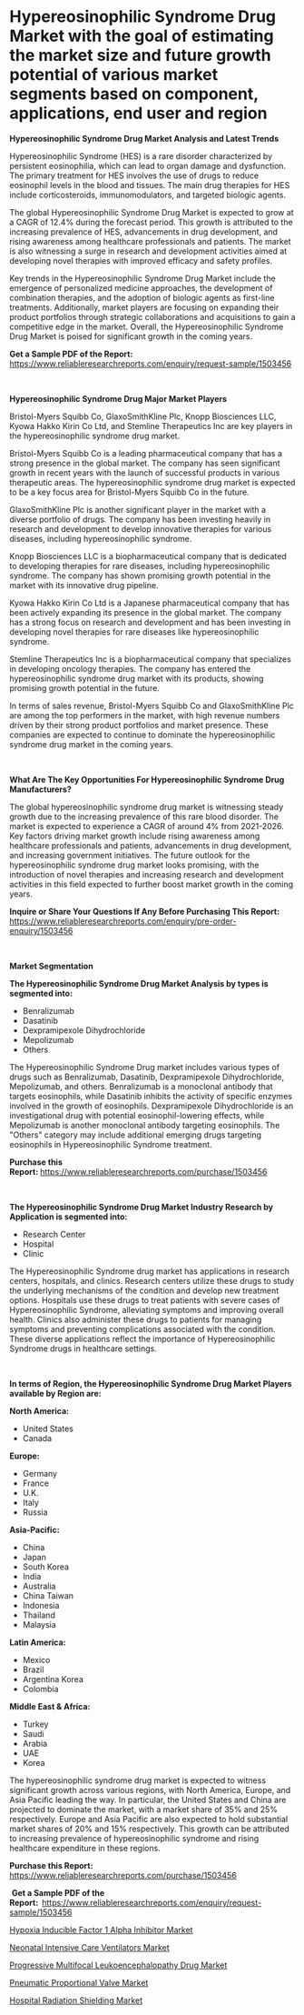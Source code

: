 <p><h1>Hypereosinophilic Syndrome Drug Market with the goal of estimating the market size and future growth potential of various market segments based on component, applications, end user and region</h1></p><p><strong>Hypereosinophilic Syndrome Drug Market Analysis and Latest Trends</strong></p>
<p><p>Hypereosinophilic Syndrome (HES) is a rare disorder characterized by persistent eosinophilia, which can lead to organ damage and dysfunction. The primary treatment for HES involves the use of drugs to reduce eosinophil levels in the blood and tissues. The main drug therapies for HES include corticosteroids, immunomodulators, and targeted biologic agents.</p><p>The global Hypereosinophilic Syndrome Drug Market is expected to grow at a CAGR of 12.4% during the forecast period. This growth is attributed to the increasing prevalence of HES, advancements in drug development, and rising awareness among healthcare professionals and patients. The market is also witnessing a surge in research and development activities aimed at developing novel therapies with improved efficacy and safety profiles.</p><p>Key trends in the Hypereosinophilic Syndrome Drug Market include the emergence of personalized medicine approaches, the development of combination therapies, and the adoption of biologic agents as first-line treatments. Additionally, market players are focusing on expanding their product portfolios through strategic collaborations and acquisitions to gain a competitive edge in the market. Overall, the Hypereosinophilic Syndrome Drug Market is poised for significant growth in the coming years.</p></p>
<p><strong>Get a Sample PDF of the Report:&nbsp;</strong> <a href="https://www.reliableresearchreports.com/enquiry/request-sample/1503456">https://www.reliableresearchreports.com/enquiry/request-sample/1503456</a></p>
<p>&nbsp;</p>
<p><strong>Hypereosinophilic Syndrome Drug Major Market Players</strong></p>
<p><p>Bristol-Myers Squibb Co, GlaxoSmithKline Plc, Knopp Biosciences LLC, Kyowa Hakko Kirin Co Ltd, and Stemline Therapeutics Inc are key players in the hypereosinophilic syndrome drug market. </p><p>Bristol-Myers Squibb Co is a leading pharmaceutical company that has a strong presence in the global market. The company has seen significant growth in recent years with the launch of successful products in various therapeutic areas. The hypereosinophilic syndrome drug market is expected to be a key focus area for Bristol-Myers Squibb Co in the future. </p><p>GlaxoSmithKline Plc is another significant player in the market with a diverse portfolio of drugs. The company has been investing heavily in research and development to develop innovative therapies for various diseases, including hypereosinophilic syndrome. </p><p>Knopp Biosciences LLC is a biopharmaceutical company that is dedicated to developing therapies for rare diseases, including hypereosinophilic syndrome. The company has shown promising growth potential in the market with its innovative drug pipeline.</p><p>Kyowa Hakko Kirin Co Ltd is a Japanese pharmaceutical company that has been actively expanding its presence in the global market. The company has a strong focus on research and development and has been investing in developing novel therapies for rare diseases like hypereosinophilic syndrome.</p><p>Stemline Therapeutics Inc is a biopharmaceutical company that specializes in developing oncology therapies. The company has entered the hypereosinophilic syndrome drug market with its products, showing promising growth potential in the future.</p><p>In terms of sales revenue, Bristol-Myers Squibb Co and GlaxoSmithKline Plc are among the top performers in the market, with high revenue numbers driven by their strong product portfolios and market presence. These companies are expected to continue to dominate the hypereosinophilic syndrome drug market in the coming years.</p></p>
<p>&nbsp;</p>
<p><strong>What Are The Key Opportunities For Hypereosinophilic Syndrome Drug Manufacturers?</strong></p>
<p><p>The global hypereosinophilic syndrome drug market is witnessing steady growth due to the increasing prevalence of this rare blood disorder. The market is expected to experience a CAGR of around 4% from 2021-2026. Key factors driving market growth include rising awareness among healthcare professionals and patients, advancements in drug development, and increasing government initiatives. The future outlook for the hypereosinophilic syndrome drug market looks promising, with the introduction of novel therapies and increasing research and development activities in this field expected to further boost market growth in the coming years.</p></p>
<p><strong>Inquire or Share Your Questions If Any Before Purchasing This Report:</strong> <a href="https://www.reliableresearchreports.com/enquiry/pre-order-enquiry/1503456">https://www.reliableresearchreports.com/enquiry/pre-order-enquiry/1503456</a></p>
<p>&nbsp;</p>
<p><strong>Market Segmentation</strong></p>
<p><strong>The Hypereosinophilic Syndrome Drug Market Analysis by types is segmented into:</strong></p>
<p><ul><li>Benralizumab</li><li>Dasatinib</li><li>Dexpramipexole Dihydrochloride</li><li>Mepolizumab</li><li>Others</li></ul></p>
<p><p>The Hypereosinophilic Syndrome Drug market includes various types of drugs such as Benralizumab, Dasatinib, Dexpramipexole Dihydrochloride, Mepolizumab, and others. Benralizumab is a monoclonal antibody that targets eosinophils, while Dasatinib inhibits the activity of specific enzymes involved in the growth of eosinophils. Dexpramipexole Dihydrochloride is an investigational drug with potential eosinophil-lowering effects, while Mepolizumab is another monoclonal antibody targeting eosinophils. The "Others" category may include additional emerging drugs targeting eosinophils in Hypereosinophilic Syndrome treatment.</p></p>
<p><strong>Purchase this Report:&nbsp;</strong><a href="https://www.reliableresearchreports.com/purchase/1503456">https://www.reliableresearchreports.com/purchase/1503456</a></p>
<p>&nbsp;</p>
<p><strong>The Hypereosinophilic Syndrome Drug Market Industry Research by Application is segmented into:</strong></p>
<p><ul><li>Research Center</li><li>Hospital</li><li>Clinic</li></ul></p>
<p><p>The Hypereosinophilic Syndrome drug market has applications in research centers, hospitals, and clinics. Research centers utilize these drugs to study the underlying mechanisms of the condition and develop new treatment options. Hospitals use these drugs to treat patients with severe cases of Hypereosinophilic Syndrome, alleviating symptoms and improving overall health. Clinics also administer these drugs to patients for managing symptoms and preventing complications associated with the condition. These diverse applications reflect the importance of Hypereosinophilic Syndrome drugs in healthcare settings.</p></p>
<p>&nbsp;</p>
<p><strong>In terms of Region, the Hypereosinophilic Syndrome Drug Market Players available by Region are:</strong></p>
<p>
    <p> <strong> North America: </strong>
        <ul>
            <li>United States</li>
            <li>Canada</li>
        </ul>
        </p> 
    <p> <strong> Europe: </strong>
        <ul>
            <li>Germany</li>
            <li>France</li>
            <li>U.K.</li>
            <li>Italy</li>
            <li>Russia</li>
        </ul>
        </p> 
    <p> <strong> Asia-Pacific: </strong>
        <ul>
            <li>China</li>
            <li>Japan</li>
            <li>South Korea</li>
            <li>India</li>
            <li>Australia</li>
            <li>China Taiwan</li>
            <li>Indonesia</li>
            <li>Thailand</li>
            <li>Malaysia</li>
        </ul>
        </p> 
    <p> <strong> Latin America: </strong>
        <ul>
            <li>Mexico</li>
            <li>Brazil</li>
            <li>Argentina Korea</li>
            <li>Colombia</li>
        </ul>
        </p> 
    <p> <strong> Middle East & Africa: </strong>
        <ul>
            <li>Turkey</li>
            <li>Saudi</li>
            <li>Arabia</li>
            <li>UAE</li>
            <li>Korea</li>
        </ul>
    </p>
    </p>
<p><p>The hypereosinophilic syndrome drug market is expected to witness significant growth across various regions, with North America, Europe, and Asia Pacific leading the way. In particular, the United States and China are projected to dominate the market, with a market share of 35% and 25% respectively. Europe and Asia Pacific are also expected to hold substantial market shares of 20% and 15% respectively. This growth can be attributed to increasing prevalence of hypereosinophilic syndrome and rising healthcare expenditure in these regions.</p></p>
<p><strong>Purchase this Report: </strong><a href="https://www.reliableresearchreports.com/purchase/1503456">https://www.reliableresearchreports.com/purchase/1503456</a></p>
<p>&nbsp;<strong>Get a Sample PDF of the Report:&nbsp;&nbsp;</strong><a href="https://www.reliableresearchreports.com/enquiry/request-sample/1503456">https://www.reliableresearchreports.com/enquiry/request-sample/1503456</a></p>
<p><strong></strong></p>
<p><p><a href="https://github.com/sofayahoo2023/Market-Research-Report-List-3/blob/main/hypoxia-inducible-factor-1-alpha-inhibitor-market.md">Hypoxia Inducible Factor 1 Alpha Inhibitor Market</a></p><p><a href="https://medium.com/p/1b2bebdf3f2e/edit">Neonatal Intensive Care Ventilators Market</a></p><p><a href="https://github.com/joannesouthgate/Market-Research-Report-List-1/blob/main/progressive-multifocal-leukoencephalopathy-drug-market.md">Progressive Multifocal Leukoencephalopathy Drug Market</a></p><p><a href="https://issuu.com/reportprime-2/docs/pneumatic-proportional-valve-market-size-2030.pptx">Pneumatic Proportional Valve Market</a></p><p><a href="https://medium.com/p/ca399b2f967f/edit">Hospital Radiation Shielding Market</a></p></p>